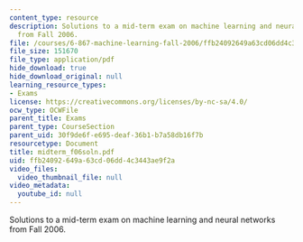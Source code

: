 ```yaml
---
content_type: resource
description: Solutions to a mid-term exam on machine learning and neural networks
  from Fall 2006.
file: /courses/6-867-machine-learning-fall-2006/ffb24092649a63cd06dd4c3443ae9f2a_midterm_f06soln.pdf
file_size: 151670
file_type: application/pdf
hide_download: true
hide_download_original: null
learning_resource_types:
- Exams
license: https://creativecommons.org/licenses/by-nc-sa/4.0/
ocw_type: OCWFile
parent_title: Exams
parent_type: CourseSection
parent_uid: 30f9de6f-e695-deaf-36b1-b7a58db16f7b
resourcetype: Document
title: midterm_f06soln.pdf
uid: ffb24092-649a-63cd-06dd-4c3443ae9f2a
video_files:
  video_thumbnail_file: null
video_metadata:
  youtube_id: null
---
```

Solutions to a mid-term exam on machine learning and neural networks from Fall 2006.